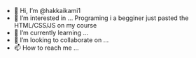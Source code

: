 - 👋 Hi, I’m @hakkaikami1
- 👀 I’m interested in ... Programing i a begginer just pasted the HTML/CSS/JS on my course
- 🌱 I’m currently learning ...
- 💞️ I’m looking to collaborate on ...
- 📫 How to reach me ...

<!---
hakkaikami1/hakkaikami1 is a ✨ special ✨ repository because its `README.md` (this file) appears on your GitHub profile.
You can click the Preview link to take a look at your changes.
--->
